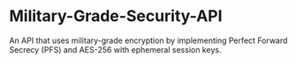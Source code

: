 # Military-Grade-Security-API
An API that uses military-grade encryption by implementing Perfect Forward Secrecy (PFS) and AES-256 with ephemeral session keys.
